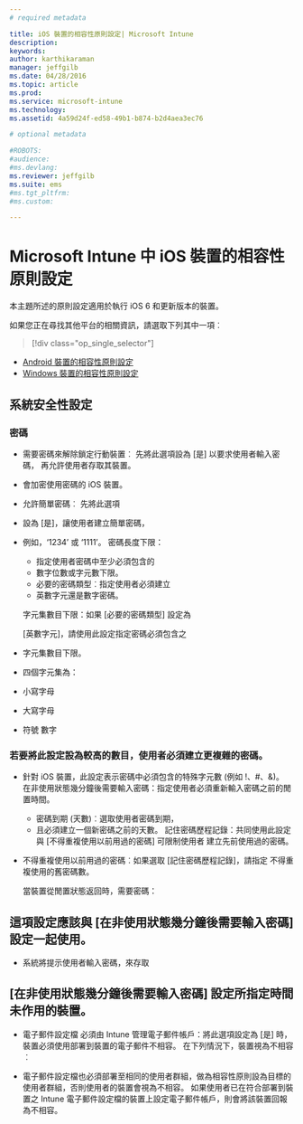 ```yaml
---
# required metadata

title: iOS 裝置的相容性原則設定| Microsoft Intune
description:
keywords:
author: karthikaraman
manager: jeffgilb
ms.date: 04/28/2016
ms.topic: article
ms.prod:
ms.service: microsoft-intune
ms.technology:
ms.assetid: 4a59d24f-ed58-49b1-b874-b2d4aea3ec76

# optional metadata

#ROBOTS:
#audience:
#ms.devlang:
ms.reviewer: jeffgilb
ms.suite: ems
#ms.tgt_pltfrm:
#ms.custom:

---
```



# Microsoft Intune 中 iOS 裝置的相容性原則設定

本主題所述的原則設定適用於執行 iOS 6 和更新版本的裝置。

如果您正在尋找其他平台的相關資訊，請選取下列其中一項︰
> [!div class="op_single_selector"]
- [Android 裝置的相容性原則設定](android-compliance-policy-settings-in-microsoft-intune.md)
- [Windows 裝置的相容性原則設定](windows-compliance-policy-settings-in-microsoft-intune.md)

## 系統安全性設定
### 密碼
- 需要密碼來解除鎖定行動裝置︰    先將此選項設為 [是] 以要求使用者輸入密碼， 再允許使用者存取其裝置。

- 會加密使用密碼的 iOS 裝置。

-  允許簡單密碼︰    先將此選項
- 設為 [是]，讓使用者建立簡單密碼，

- 例如，‘1234’ 或 ‘1111’。 密碼長度下限：
  -   指定使用者密碼中至少必須包含的
  -   數字位數或字元數下限。
  -   必要的密碼類型︰指定使用者必須建立
  -   英數字元還是數字密碼。

  字元集數目下限：如果 [必要的密碼類型] 設定為

  [英數字元]，請使用此設定指定密碼必須包含之
- 字元集數目下限。

- 四個字元集為：

- 小寫字母

- 大寫字母

- 符號 數字

### 若要將此設定設為較高的數目，使用者必須建立更複雜的密碼。
- 針對 iOS 裝置，此設定表示密碼中必須包含的特殊字元數 (例如 !、#、&amp;)。 在非使用狀態幾分鐘後需要輸入密碼：指定使用者必須重新輸入密碼之前的閒置時間。
  - 密碼到期 (天數)︰選取使用者密碼到期，
  - 且必須建立一個新密碼之前的天數。 記住密碼歷程記錄：共同使用此設定與 [不得重複使用以前用過的密碼] 可限制使用者 建立先前使用過的密碼。


- 不得重複使用以前用過的密碼︰如果選取 [記住密碼歷程記錄]，請指定 不得重複使用的舊密碼數。

     當裝置從閒置狀態返回時，需要密碼：

## 這項設定應該與 [在非使用狀態幾分鐘後需要輸入密碼] 設定一起使用。

- 系統將提示使用者輸入密碼，來存取

##  [在非使用狀態幾分鐘後需要輸入密碼] 設定所指定時間未作用的裝置。
- 電子郵件設定檔
必須由 Intune 管理電子郵件帳戶：將此選項設定為 [是] 時，裝置必須使用部署到裝置的電子郵件不相容。 在下列情況下，裝置視為不相容︰

- 電子郵件設定檔也必須部署至相同的使用者群組，做為相容性原則設為目標的使用者群組，否則使用者的裝置會視為不相容。 如果使用者已在符合部署到裝置之 Intune 電子郵件設定檔的裝置上設定電子郵件帳戶，則會將該裝置回報為不相容。


<!--HONumber=May16_HO2-->


